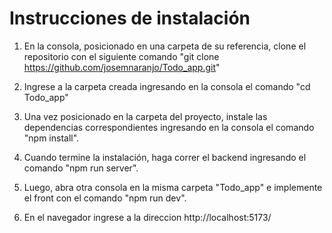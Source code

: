 # Instrucciones de instalación

1. En la consola, posicionado en una carpeta de su referencia, clone el repositorio con el siguiente comando "git clone https://github.com/josemnaranjo/Todo_app.git"

2. Ingrese a la carpeta creada ingresando en la consola el comando "cd Todo_app"

3. Una vez posicionado en la carpeta del proyecto, instale las dependencias correspondientes ingresando en la consola el comando "npm install".

4. Cuando termine la instalación, haga correr el backend ingresando el comando "npm run server".

5. Luego, abra otra consola en la misma carpeta "Todo_app" e implemente el front con el comando "npm run dev".

6. En el navegador ingrese a la direccion http://localhost:5173/